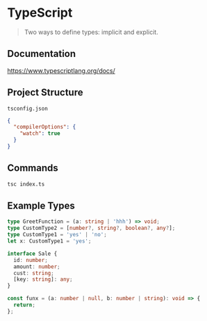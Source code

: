 # TypeScript

> Two ways to define types: implicit and explicit.

## Documentation

<https://www.typescriptlang.org/docs/>

## Project Structure

`tsconfig.json`

```json
{
  "compilerOptions": {
    "watch": true
  }
}
```

## Commands

```bash
tsc index.ts
```

## Example Types

```ts
type GreetFunction = (a: string | 'hhh') => void;
type CustomType2 = [number?, string?, boolean?, any?];
type CustomType1 = 'yes' | 'no';
let x: CustomType1 = 'yes';

interface Sale {
  id: number;
  amount: number;
  cust: string;
  [key: string]: any;
}

const funx = (a: number | null, b: number | string): void => {
  return;
};
```
```